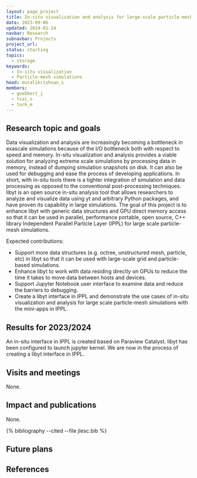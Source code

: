 ```yaml
---
layout: page_project
title: In-situ visualization and analysis for large-scale particle-mesh simulations
date: 2023-09-06
updated: 2024-01-24
navbar: Research
subnavbar: Projects
project_url:
status: starting
topics:
  - storage
keywords:
  - In-situ visualization
  - Particle-mesh simulations
head: muralikrishnan_s
members:
  - goebbert_j
  - tsai_s
  - turk_m
---
```


## Research topic and goals

Data visualization and analysis are increasingly becoming a bottleneck in exascale simulations because of the I/O bottleneck both with respect to speed and memory. In-situ visualization and analysis provides a viable solution for analyzing extreme scale simulations by processing data in memory, instead of dumping simulation snapshots on disk. It can also be used for debugging and ease the process of developing applications. In short, with in-situ tools there is a tighter integration of simulation and data processing as opposed to the conventional post-processing techniques. libyt is an open source in-situ analysis tool that allows researchers to analyze and visualize data using yt and arbitrary Python packages, and have proven its capability in large simulations. The goal of this project is to enhance libyt with generic data structures and GPU direct memory access so that it can be used in parallel, performance portable, open source, C++ library Independent Parallel Particle Layer (IPPL) for large scale particle-mesh simulations.

Expected contributions:
* Support more data structures (e.g. octree, unstructured mesh, particle, etc) in libyt so that it can be used with large-scale grid and   particle-based simulations.
* Enhance libyt to work with data residing directly on GPUs to reduce the time it takes to move data between hosts and devices.
* Support Jupyter Notebook user interface to examine data and reduce the barriers to debugging.
* Create a libyt interface in IPPL and demonstrate the use cases of in-situ visualization and analysis for large scale
  particle-mesh simulations with the mini-apps in IPPL.

## Results for 2023/2024
An in-situ interface in IPPL is created based on Paraview Catalyst. libyt has been configured to launch jupyter kernel. We are now in the 
process of creating a libyt interface in IPPL.


## Visits and meetings
None.

## Impact and publications
None.

{% bibliography --cited --file jlesc.bib %}

## Future plans




## References
<!-- {% bibliography --file external/activestorage_project.bib %} -->
